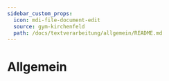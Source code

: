 ```yaml
---
sidebar_custom_props:
  icon: mdi-file-document-edit
  source: gym-kirchenfeld
  path: /docs/textverarbeitung/allgemein/README.md
---
```


# Allgemein


<Features />
